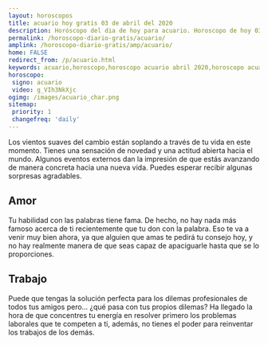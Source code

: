 ```yaml
---
layout: horoscopos
title: acuario hoy gratis 03 de abril del 2020 
description: Horóscopo del dia de hoy para acuario. Horoscopo de hoy 03 de abril del 2020. Las predicciones de amor, trabajo, vida personal gratis.
permalink: /horoscopo-diario-gratis/acuario/
amplink: /horoscopo-diario-gratis/amp/acuario/
home: FALSE
redirect_from: /p/acuario.html
keywords: acuario,horoscopo,horoscopo acuario abril 2020,horoscopo acuario hoy,tarot acuario abril 2020,horoscopo acuario,tarot acuario hoy,horoscopo de hoy,horoscopo diario,tarot del amor,horoscopo de hoy acuario,horoscopo diario del tarot, Horoscopo de hoy acuario 03 de abril del 2020,horóscopo del día,signos zodiacales 2020, el horoscopo de hoy
horoscopo:
 signo: acuario
 video: g_VIh3NkXjc
ogimg: /images/acuario_char.png
sitemap:
 priority: 1
 changefreq: 'daily'
---
```



Los vientos suaves del cambio están soplando a través de tu vida en este momento. Tienes una sensación de novedad y una actitud abierta hacia el mundo. Algunos eventos externos dan la impresión de que estás avanzando de manera concreta hacia una nueva vida. Puedes esperar recibir algunas sorpresas agradables.

## Amor

Tu habilidad con las palabras tiene fama. De hecho, no hay nada más famoso acerca de ti recientemente que tu don con la palabra. Eso te va a venir muy bien ahora, ya que alguien que amas te pedirá tu consejo hoy, y no hay realmente manera de que seas capaz de apaciguarle hasta que se lo proporciones.

## Trabajo

Puede que tengas la solución perfecta para los dilemas profesionales de todos tus amigos pero... ¿qué pasa con tus propios dilemas? Ha llegado la hora de que concentres tu energía en resolver primero los problemas laborales que te competen a ti, además, no tienes el poder para reinventar los trabajos de los demás.